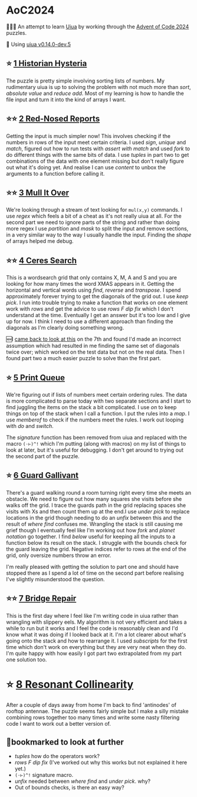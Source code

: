 # AoC2024

👩🏻‍💻 An attempt to learn [Uiua](https://www.uiua.org/) by working through the [Advent of Code 2024](https://adventofcode.com/2024) puzzles.

📀 Using [uiua v0.14.0-dev.5 ](https://github.com/uiua-lang/uiua#90b11407)

## ⭐️ [1 Historian Hysteria](day1)

The puzzle is pretty simple involving sorting lists of numbers. My rudimentary uiua is up to solving the problem with not much more than *sort*, *absolute value* and *reduce add*.  Most of my learning is how to handle the file input and turn it into the kind of arrays I want.

## ⭐️⭐️ [2 Red-Nosed Reports](day2)

Getting the input is much simpler now! This involves checking if the numbers in rows of the input meet certain criteria. I used *sign*, *unique* and *match*, figured out how to run tests with *assert with match* and used *fork* to do different things with the same bits of data. I use *tuples* in part two to get combinations of the data with one element missing but don't really figure out what it's doing yet. And realise I can use *content* to unbox the arguments to a function before calling it.

## ⭐️⭐️ [3 Mull It Over](day3)
We're looking through a stream of text looking for `mul(x,y)` commands. I use *regex* which feels a bit of a cheat as it's not really uiua at all. For the second part we need to ignore parts of the string and rather than doing more regex I use *partition* and *mask* to split the input and remove sections, in a very similar way to the way I usually handle the input. Finding the *shape* of arrays helped me debug.

## ⭐️⭐️ [4 Ceres Search](day4)
This is a wordsearch grid that only contains X, M, A and S and you are looking for how many times the word XMAS appears in it. Getting the horizontal and vertical words using *find*, *reverse* and *transpose*. I spend approximately forever trying to get the diagonals of the grid out. I use *keep* *pick*. I run into trouble trying to make a function that works on one element work with *rows* and get the advice to use *rows F dip fix* which I don't understand at the time. Eventually I get an answer but it's too low and I give up for now. I think I need to use a different approach than finding the diagonals as I'm clearly doing something wrong.

🆕I [came back to look at this](day4/redux.md) on the 7th and found I'd made an incorrect assumption which had resulted in me finding the same set of diagonals twice over; which worked on the test data but not on the real data. Then I found part two a much easier puzzle to solve than the first part.

## ⭐️ [5 Print Queue](day5)
We're figuring out if lists of numbers meet certain ordering rules. The data is more complicated to parse today with two separate sections and I start to find juggling the items on the stack a bit complicated. I use *on* to keep things on top of the stack when I call a function. I put the rules into a *map*.  I use *memberof* to check if the numbers meet the rules. I work out looping with *do* and *switch*.

The *signature* function has been removed from uiua and replaced with the macro `(⋅⊢)^!` which I'm putting (along with macros) on my list of things to look at later, but it's useful for debugging. I don't get around to trying out the second part of the puzzle.

## ⭐️ [6 Guard Gallivant](day6)
There's a guard walking round a room turning right every time she meets an obstacle. We need to figure out how many squares she visits before she walks off the grid. I trace the guards path in the grid replacing spaces she visits with Xs and then count them up at the end.I use *under pick* to replace locations in the grid though needing to do an *unfix* between this and the result of *where find* confuses me. Wrangling the stack is still causing me grief though I eventually feel like I'm working out how *fork* and *planet notation* go together.  I find *below* useful for keeping all the inputs to a function below its result on the stack. I struggle with the bounds check for the guard leaving the grid. Negative indices refer to rows at the end of the grid, only oversize numbers throw an error. 

I'm really pleased with getting the solution to part one and should have stopped there as I spend a lot of time on the second part before realising I've slightly misunderstood the question.

##  ⭐️⭐️ [7 Bridge Repair](day7)

This is the first day where I feel like I'm writing code in uiua rather than wrangling with slippery eels. My algorithm is not very efficient and takes a while to run but it works and I feel the code is reasonably clean and I'd know what it was doing if I looked back at it. I'm a lot clearer about what's going onto the stack and how to rearrange it. I used *subscripts* for the first time which don't work on everything but they are very neat when they do. I'm quite happy with how easily I got part two extrapolated from my part one solution too.

# ⭐️ [8 Resonant Collinearity](day8)

After a couple of days away from home I'm back to find 'antinodes' of rooftop antennae. The puzzle seems fairly simple but I make a silly mistake combining rows together too many times and write some nasty filtering code I want to work out a better version of.


## 📑bookmarked to look at further
- *tuples* how do the operators work?
- *rows F dip fix* (I've worked out why this works but not explained it here yet.)
- `(⋅⊢)^!` signature macro.
- *unfix* needed between *where find* and *under pick*. why?
- Out of bounds checks, is there an easy way?